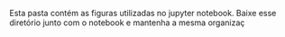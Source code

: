 Esta pasta contém as figuras utilizadas no jupyter notebook. Baixe esse diretório junto com o notebook e mantenha a mesma organizaç
